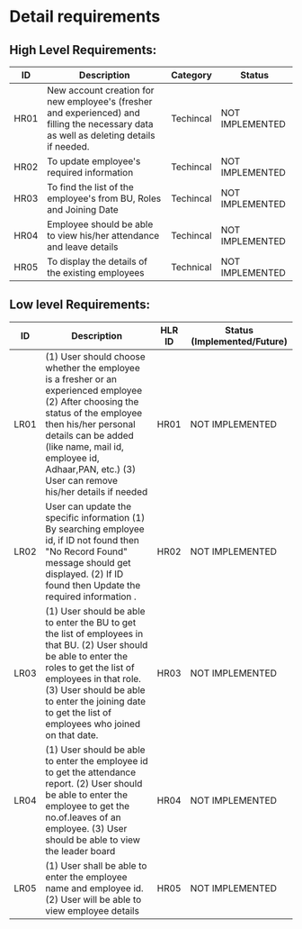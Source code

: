 # Detail requirements
## High Level Requirements: 
| ID | Description | Category | Status | 
| ----- | ----- | ------- | ---------|
| HR01 | New account creation for new employee's (fresher and experienced) and filling the necessary data as well as deleting details if needed. | Techincal | NOT IMPLEMENTED | 
| HR02 | To update employee's required information | Techincal |  NOT IMPLEMENTED  |
| HR03 | To find the list of the employee's from BU, Roles and Joining Date | Techincal |  NOT IMPLEMENTED  |
| HR04 | Employee should be able to view his/her attendance and leave details | Techincal |  NOT IMPLEMENTED  |
| HR05 | To display the details of the existing employees | Technical | NOT IMPLEMENTED |

##  Low level Requirements:
 
| ID | Description | HLR ID | Status (Implemented/Future) |
| ------ | --------- | ------ | ----- |
| LR01 | (1) User should  choose whether the employee is a fresher or an experienced employee (2) After choosing the status of the employee then his/her personal details can be added (like name, mail id, employee  id, Adhaar,PAN, etc.) (3) User can remove his/her details if needed | HR01 |  NOT IMPLEMENTED  |
| LR02 | User can update the specific information (1) By searching employee id, if ID not found then "No Record Found" message should get displayed. (2) If ID found then Update the required information . | HR02 |  NOT IMPLEMENTED  |
| LR03 | (1) User should  be able to enter the BU to get the list of employees in that BU. (2) User should  be able to enter the roles to get the list of employees in that role. (3) User should  be able to enter the joining date to get the list of employees who joined on that date. | HR03 | NOT IMPLEMENTED  |
| LR04 | (1) User should  be able to enter the employee id to get the attendance report. (2) User should  be able to enter the employee to get the no.of.leaves of an employee. (3) User should  be able to view the  leader board | HR04 |  NOT IMPLEMENTED  |
| LR05 | (1) User shall be able to enter  the employee name and employee id. (2) User will be able to view employee details  | HR05 |  NOT IMPLEMENTED  |
